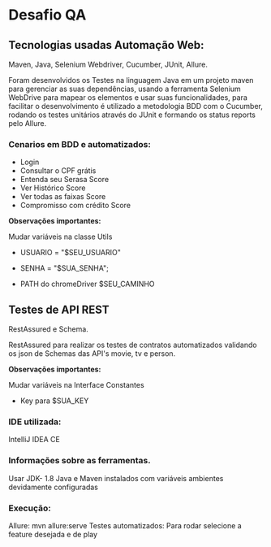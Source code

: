# Desafio QA

## Tecnologias usadas Automação Web:
Maven, Java, Selenium Webdriver, Cucumber, JUnit, Allure.

Foram desenvolvidos os Testes na linguagem Java em um projeto maven para gerenciar as suas dependências, 
usando a ferramenta Selenium WebDrive para mapear os elementos e usar suas funcionalidades, para facilitar o desenvolvimento 
é utilizado a metodologia BDD com o Cucumber, rodando os testes unitários através do JUnit e formando os status reports pelo Allure. 

### Cenarios em BDD e automatizados:
* Login
* Consultar o CPF grátis
* Entenda seu Serasa Score
* Ver Histórico Score
* Ver todas as faixas Score
* Compromisso com crédito Score


**Observações importantes:**

Mudar variáveis na classe Utils 

* USUARIO = "$SEU_USUARIO"

* SENHA = "$SUA_SENHA";

* PATH do chromeDriver $SEU_CAMINHO


## Testes de API REST

RestAssured e Schema.

RestAssured para realizar os testes de contratos automatizados validando os json de Schemas das API's movie, tv e person.

**Observações importantes:**

Mudar variáveis na Interface Constantes 

* Key para $SUA_KEY


###  IDE utilizada:

IntelliJ IDEA CE


### Informações sobre as ferramentas.

Usar JDK- 1.8
Java e Maven instalados com variáveis ambientes devidamente configuradas


### Execução:
Allure: mvn allure:serve
Testes automatizados: Para rodar selecione a feature desejada e de play

